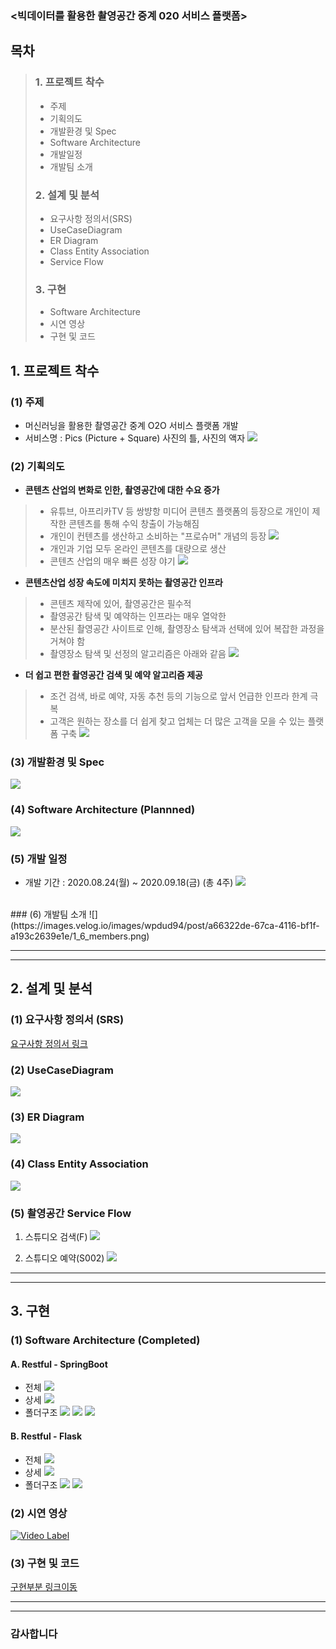 
### <빅데이터를 활용한 촬영공간 중계 020 서비스 플랫폼>

## 목차
>### 1. 프로젝트 착수
>- 주제
>- 기획의도
>- 개발환경 및 Spec
>- Software Architecture
>- 개발일정
>- 개발팀 소개
> ### 2. 설계 및 분석
>- 요구사항 정의서(SRS)
>- UseCaseDiagram
>- ER Diagram
>- Class Entity  Association
>- Service Flow
> ### 3. 구현
>- Software Architecture
>- 시연 영상
>- 구현 및 코드

## 1. 프로젝트 착수

### (1) 주제
- 머신러닝을 활용한 촬영공간 중계 O2O 서비스 플랫폼 개발
- 서비스명 : Pics (Picture + Square)
	사진의 틀, 사진의 액자
![](https://images.velog.io/images/wpdud94/post/7d933196-d234-42b8-9c54-f9f1fd305e17/0_0_main.png)
 
### (2) 기획의도
- **콘텐츠 산업의 변화로 인한, 촬영공간에 대한 수요 증가**
>- 유튜브, 아프리카TV 등 쌍뱡항 미디어 콘텐츠 플랫폼의 등장으로 개인이 제작한 콘텐츠를 통해 수익 창출이 가능해짐
>- 개인이 컨텐츠를 생산하고 소비하는 "프로슈머" 개념의 등장
![](https://images.velog.io/images/wpdud94/post/55cc2ab4-dfe3-42e8-a8a2-ca4a676bc2f6/1_2_%ED%94%84%EB%A1%9C%EC%8A%88%EB%A8%B8%20%EB%93%B1%EC%9E%A5.png)
>- 개인과 기업 모두 온라인 콘텐츠를 대량으로 생산
>- 콘텐츠 산업의 매우 빠른 성장 야기
![](https://images.velog.io/images/wpdud94/post/6ac92c95-fb58-4fff-837e-4dbf0cdec73a/1_2_%EC%BD%98%ED%85%90%EC%82%B0%20%EC%82%B0%EC%97%85%EC%9D%98%20%EC%84%B1%EC%9E%A5.png)

  
 - **콘텐츠산업 성장 속도에 미치지 못하는 촬영공간 인프라**
>- 콘텐츠 제작에 있어, 촬영공간은 필수적
>- 촬영공간 탐색 및 예약하는 인프라는 매우 열악한 
>- 분산된 촬영공간 사이트로 인해, 촬영장소 탐색과 선택에 있어 복잡한 과정을 거쳐야 함
>- 촬영장소 탐색 및 선정의 알고리즘은 아래와 같음
    ![](https://images.velog.io/images/wpdud94/post/173d79cb-4e38-4c45-88a1-969b855a55aa/1_2_%ED%83%90%EC%83%89%20%EC%84%A0%EC%A0%95%20%EC%95%8C%EA%B3%A0%EB%A6%AC%EC%A6%98.png)
    
- **더 쉽고 편한 촬영공간 검색 및 예약 알고리즘 제공**
>- 조건 검색, 바로 예약, 자동 추천 등의 기능으로 앞서 언급한 인프라 한계 극복
>- 고객은 원하는 장소를 더 쉽게 찾고 업체는 더 많은 고객을 모을 수 있는 플랫폼 구축
    ![](https://images.velog.io/images/wpdud94/post/a4699446-ab55-4099-b808-46a9559a9232/1_2_%EB%8D%94%20%EC%89%BD%EA%B3%A0%20%ED%8E%B8%ED%95%9C%20%EC%95%8C%EA%B3%A0%EB%A6%AC%EC%A6%98.png)
    
### (3) 개발환경 및 Spec
![](https://images.velog.io/images/wpdud94/post/6b54caf3-8f8d-46ac-b6bc-e5b5e313bb9f/1_3_%EA%B0%9C%EB%B0%9C%ED%99%98%EA%B2%BD%EB%B0%8F%EC%8A%A4%ED%8C%A9.png)

### (4) Software Architecture (Plannned)
![](https://images.velog.io/images/wpdud94/post/50c6a9f5-4df7-4258-b533-390a85a5ee1f/1_4_software%20architecuture.png)

### (5) 개발 일정
- 개발 기간 : 2020.08.24(월) ~ 2020.09.18(금) (총 4주) 
![](https://images.velog.io/images/wpdud94/post/00f2276c-0f84-47ef-92cf-cf887364a41e/1_5_development%20schedule.png)

<br>
### (6) 개발팀 소개
![](https://images.velog.io/images/wpdud94/post/a66322de-67ca-4116-bf1f-a193c2639e1e/1_6_members.png)

-------------------
-----------------

## 2. 설계 및 분석
### (1) 요구사항 정의서 (SRS)

<a href="https://docs.google.com/spreadsheets/d/1CxmQgOvFC54igRmkpnXn2LXLlSx0lkSVa7FuXIMufws/edit?usp=sharing">
요구사항 정의서 링크
</a>

### (2) UseCaseDiagram

![](https://images.velog.io/images/wpdud94/post/5dafb19e-9b02-4184-acab-33539b2c2206/2_2_UCD.png)

### (3) ER Diagram
![](https://images.velog.io/images/wpdud94/post/bde4d5da-985c-4923-ab76-5e0447bd42fa/2_3_ERD.png)

### (4) Class Entity Association
![](https://images.velog.io/images/wpdud94/post/31707a4f-bd58-4a39-a156-4c9a62d80625/2_4_CEA.png)

### (5) 촬영공간 Service Flow
1) 스튜디오 검색(F)
![](https://images.velog.io/images/wpdud94/post/596678a0-d676-4381-901b-223cec751e79/2_4_serviceflow1.png)

2) 스튜디오 예약(S002)
![](https://images.velog.io/images/wpdud94/post/490b3364-aaf1-4c12-8040-94f729dbd3ae/2_4_serviceflow2.png)

-------------------
-------------------

## 3. 구현
### (1) Software Architecture (Completed)
#### A. Restful - SpringBoot
- 전체
![](https://images.velog.io/images/wpdud94/post/45e11aab-5256-4746-a543-ea77e65454f6/3_1_softwareAchritecture1.png)
- 상세
![](https://images.velog.io/images/wpdud94/post/b0c6f57c-9941-438c-9cba-0995a79ad5ad/3_1_softwareAchritecture2png.png)
- 폴더구조
![](https://images.velog.io/images/wpdud94/post/0c2be9a1-6f97-40af-a759-22dcaf9d31f6/3_1_folderstructure1.png)
![](https://images.velog.io/images/wpdud94/post/2581e275-eaf0-41bd-aacd-e21934daa7fd/3_1_folderstructure2.png)
![](https://images.velog.io/images/wpdud94/post/a6b33b30-e760-4e6a-b782-c61bd68f7f15/3_1_folderstructure3.png)

#### B. Restful - Flask
- 전체
![](https://images.velog.io/images/wpdud94/post/9fc7f939-2231-43ea-bf88-9419ffe07d07/3_1_softwareAchritecture_flask1.png)
- 상세
![](https://images.velog.io/images/wpdud94/post/40bfaec4-da9d-4883-be1d-8b5c0333e9a7/3_1_softwareAchritecture_flask2.png)
- 폴더구조
![](https://images.velog.io/images/wpdud94/post/26251aef-8076-4bc3-a776-da874c7ed4d8/3_2_softwareAchritecture_folder1.png)
![](https://images.velog.io/images/wpdud94/post/72355c12-b520-4084-992a-09a57730db6e/3_2_softwareAchritecture_folder2.png)  

### (2) 시연 영상  
[![Video Label](https://img.youtube.com/vi/Oz6t3wccgOo/maxresdefault.jpg)](https://youtu.be/Oz6t3wccgOo?t=0s)  

### (3) 구현 및 코드  
<a href="https://drive.google.com/file/d/15XsCKff8jFVu8iNK09mMp_M-iUgW52tR/view?usp=sharing">
구현부분 링크이동
</a>

---------
--------
### 감사합니다

